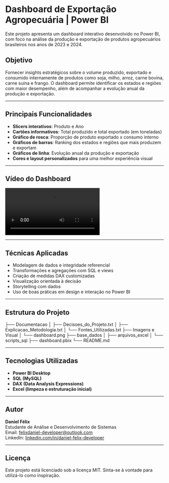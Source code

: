 # Dashboard de Exportação Agropecuária | Power BI

Este projeto apresenta um dashboard interativo desenvolvido no Power BI, com foco na análise da produção e exportação de produtos agropecuários brasileiros nos anos de 2023 e 2024.

## Objetivo

Fornecer insights estratégicos sobre o volume produzido, exportado e consumido internamente de produtos como soja, milho, arroz, carne bovina, carne suína e frango. O dashboard permite identificar os estados e regiões com maior desempenho, além de acompanhar a evolução anual da produção e exportação.

---

## Principais Funcionalidades

- **Slicers interativos**: Produto e Ano
- **Cartões informativos**: Total produzido e total exportado (em toneladas)
- **Gráfico de rosca**: Proporção de produto exportado x consumo interno
- **Gráficos de barras**: Ranking dos estados e regiões que mais produzem e exportam
- **Gráficos de linha**: Evolução anual da produção e exportação
- **Cores e layout personalizados** para uma melhor experiência visual

---

## Vídeo do Dashboard

![Dashboard Agro](Imagens_e_Visuals/Video_dashoboard_agro.mp4)

---

## Técnicas Aplicadas

- Modelagem de dados e integridade referencial
- Transformações e agregações com SQL e views
- Criação de medidas DAX customizadas
- Visualização orientada à decisão
- Storytelling com dados
- Uso de boas práticas em design e interação no Power BI

---

## Estrutura do Projeto

├── Documentacao
│ ├── Decisoes_do_Projeto.txt
│ ├── Explicacao_Metodologia.txt
│ └── Fontes_Utilizadas.txt
├── Imagens e Visual
│ └── dashboard.png
├── base_dados
│ ├── arquivos_excel
│ └── scripts_sql
├── dashboard.pbix
└── README.md

---

## Tecnologias Utilizadas

- **Power BI Desktop**
- **SQL (MySQL)**
- **DAX (Data Analysis Expressions)**
- **Excel (limpeza e estruturação inicial)**

---

## Autor

**Daniel Félix**  
Estudante de Análise e Desenvolvimento de Sistemas  
Email: felixdaniel-developer@outlook.com  
LinkedIn: [linkedin.com/in/daniel-felix-developer](<[https://linkedin.com/in/seu-perfil](https://www.linkedin.com/in/daniel-felix-developer/)>)

---

## Licença

Este projeto está licenciado sob a licença MIT. Sinta-se à vontade para utilizá-lo como inspiração.
